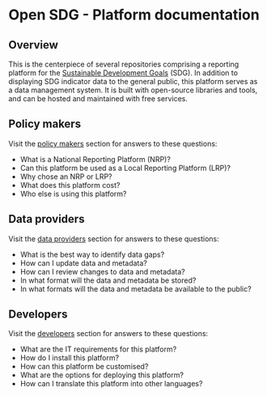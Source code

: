 # Open SDG - Platform documentation

## Overview

This is the centerpiece of several repositories comprising a reporting platform for the [Sustainable Development Goals](https://www.un.org/sustainabledevelopment/sustainable-development-goals/) (SDG). In addition to displaying SDG indicator data to the general public, this platform serves as a data management system. It is built with open-source libraries and tools, and can be hosted and maintained with free services.

## Policy makers

Visit the [policy makers](policy-makers/index.md) section for answers to these questions:
* What is a National Reporting Platform (NRP)?
* Can this platform be used as a Local Reporting Platform (LRP)?
* Why chose an NRP or LRP?
* What does this platform cost?
* Who else is using this platform?

## Data providers

Visit the [data providers](data-providers/index.md) section for answers to these questions:
* What is the best way to identify data gaps?
* How can I update data and metadata?
* How can I review changes to data and metadata?
* In what format will the data and metadata be stored?
* In what formats will the data and metadata be available to the public?

## Developers

Visit the [developers](developers/index.md) section for answers to these questions:
* What are the IT requirements for this platform?
* How do I install this platform?
* How can this platform be customised?
* What are the options for deploying this platform?
* How can I translate this platform into other languages?
